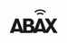 <svg xmlns="http://www.w3.org/2000/svg" fill="none" viewBox="0 0 85 43" width="85px" height="43px">
  <path fill="currentColor" d="m76.484 29.048 7.844-12.374h-6.456l-4.455 7.209-4.142-7.21H62.28l7.532 12.536-5.38 8.318L56.9 16.674h-5.605l-7.102 18.948v-.72a5.38 5.38 0 0 0-5.294-5.887A5.057 5.057 0 0 0 43 23.97c0-5.563-3.981-7.284-8.673-7.284H24.201v22.961l-8.36-22.961h-5.628L.53 42.584h6.682l.85-2.637h9.942l.818 2.637h16.85c2.68 0 5.219-.635 6.833-2.432l-.915 2.432h6.682l.85-2.637h9.942l.796 2.637h7.888l5.38-8.49 4.734 8.49h7.123l-8.5-13.536ZM9.535 35.353l3.648-11.352 3.486 11.352H9.535Zm20.713-13.988h4.11a2.42 2.42 0 0 1 2.55 2.281c.011.115.011.23 0 .345 0 1.84-.753 2.926-1.99 2.926h-4.67v-5.552Zm5.466 16.517h-5.466v-6.263h4.713c1.71 0 3.067.958 3.067 3.325a2.68 2.68 0 0 1-2.314 2.938Zm14.881-2.529 3.648-11.352 3.432 11.352h-7.08Zm-2.722-26.77 1.732 1.743a6.456 6.456 0 0 1 4.573-1.851 6.585 6.585 0 0 1 4.573 1.85l1.722-1.742a9.017 9.017 0 0 0-12.6 0Z"/>
  <path fill="currentColor" d="M54.168 2.87h.075a11.997 11.997 0 0 1 8.403 3.464l1.722-1.732A14.407 14.407 0 0 0 54.221.416h-.129A14.353 14.353 0 0 0 44.01 4.602l1.711 1.732a12.04 12.04 0 0 1 8.447-3.465Z"/>
</svg>
